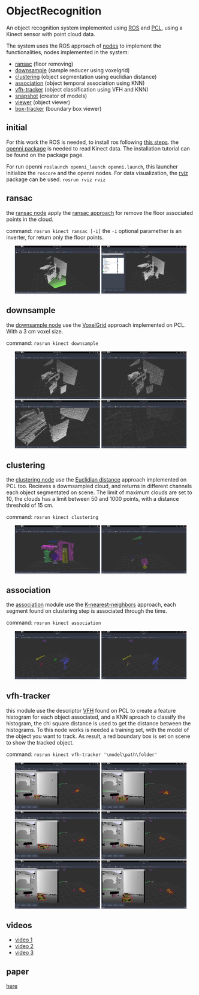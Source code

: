 # ObjectRecognition

An object recognition system implemented using [ROS](http://www.ros.org/) and [PCL](http://pointclouds.org/), using a Kinect sensor with point cloud data.

The system uses the ROS approach of [nodes](http://wiki.ros.org/Nodes) to implement the functionalities, nodes implemented in the system:
  - [ransac](#ransac) (floor removing)
  - [downsample](#downsample) (sample reducer using voxelgrid)
  - [clustering](#clustering) (object segmentation using euclidian distance)
  - [association](#association) (object temporal association using KNN)
  - [vfh-tracker](#vfh-tracker) (object classification using VFH and KNN)
  - [snapshot](/kinect/src/nodes/take-snapshot.cpp) (creator of models)
  - [viewer](/kinect/src/nodes/pcl-viewer.cpp) (object viewer)
  - [box-tracker](/kinect/src/nodes/prediction-tracking.cpp) (boundary box viewer)

## initial

For this work the ROS is needed, to install ros following [this steps](http://wiki.ros.org/kinetic/Installation). the [openni package](http://wiki.ros.org/openni_kinect) is needed to read Kinect data. The installation tutorial can be found on the package page.

For run openni ``` roslaunch openni_launch openni.launch ```, this launcher initialize the ```roscore``` and the openni nodes. For data visualization, the [rviz](http://wiki.ros.org/rviz) package can be used. ```rosrun rviz rviz```

## ransac

the [ransac node](/kinect/src/nodes/ransac.cpp) apply the [ransac approach](https://en.wikipedia.org/wiki/Random_sample_consensus) for remove the floor associated points in the cloud.

command: ``` rosrun kinect ransac [-i] ``` the ``` -i ``` optional paramether is an inverter, for return only the floor points.

<p align="center">
  <img src="/screenshots/Screenshot%20from%202017-05-10%2000:49:10.png" width="45%">
  <img src="/screenshots/Screenshot%20from%202017-05-10%2000:19:54.png" width="45%">
</p>

## downsample

the [downsample node](/kinect/src/nodes/voxel-downsample.cpp) use the [VoxelGrid](http://pointclouds.org/documentation/tutorials/voxel_grid.php) approach implemented on PCL. With a 3 cm voxel size.

command: ``` rosrun kinect downsample ```

<p align="center">
  <img src="/screenshots/Screenshot%20from%202017-05-11%2000:01:05.png" width="45%">
  <img src="/screenshots/Screenshot%20from%202017-05-11%2000:01:15.png" width="45%">
  <img src="/screenshots/Screenshot%20from%202017-05-11%2000:08:34.png" width="45%">
  <img src="/screenshots/Screenshot%20from%202017-05-11%2000:08:46.png" width="45%">
</p>

## clustering

the [clustering node](/kinect/src/nodes/euclidian-clustering.cpp) use the [Euclidian distance](http://pointclouds.org/documentation/tutorials/cluster_extraction.php) approach implemented on PCL too. Recieves a dowmsampled cloud, and returns in different channels each object segmentated on scene. The limit of maximum clouds are set to 10, the clouds has a limit between 50 and 1000 points, with a distance threshold of 15 cm.

command: ``` rosrun kinect clustering ```

<p align="center">
  <img src="/screenshots/Screenshot%20from%202017-05-26%2018:05:02.png" width="45%">
  <img src="/screenshots/Screenshot%20from%202017-05-26%2018:11:26.png" width="45%">
</p>

## association

the [association](/kinect/src/nodes/knn-association.cpp) module use the [K-nearest-neighbors](https://en.wikipedia.org/wiki/K-nearest_neighbors_algorithm) approach, each segment found on clustering step is associated through the time.

command: ``` rosrun kinect association ```

<p align="center">
  <img src="/screenshots/Screenshot%20from%202017-05-30%2016:19:05.png" width="45%">
  <img src="/screenshots/Screenshot%20from%202017-05-30%2016:19:22.png" width="45%">
</p>

## vfh-tracker

this module use the descriptor [VFH](http://pointclouds.org/documentation/tutorials/vfh_estimation.php) found on PCL to create a feature histogram for each object associated, and a KNN aproach to classify the histogram, the chi square distance is used to get the distance between the histograms. To this node works is needed a training set, with the model of the object you want to track. As result, a red boundary box is set on scene to show the tracked object.

command: ``` rosrun kinect vfh-tracker '\model\path\folder' ```

<p align="center">
  <img src="/screenshots/Screenshot%20from%202017-06-21%2022:12:04.png" width="45%">
  <img src="/screenshots/Screenshot%20from%202017-06-21%2022:12:36.png" width="45%">
  <img src="/screenshots/Screenshot%20from%202017-06-21%2022:13:29.png" width="45%">
  <img src="/screenshots/Screenshot%20from%202017-06-21%2022:14:06.png" width="45%">
  <img src="/screenshots/Screenshot%20from%202017-06-21%2022:14:26.png" width="45%">
  <img src="/screenshots/Screenshot%20from%202017-06-21%2022:14:42.png" width="45%">
</p>

## videos

- [video 1](https://youtu.be/uHN-OzuG_P0)
- [video 2](https://youtu.be/6RJNfO7ljw0)
- [video 3](https://youtu.be/UaJ_SajaMf0)

## paper
  [here](/paper/tcc.pdf)
